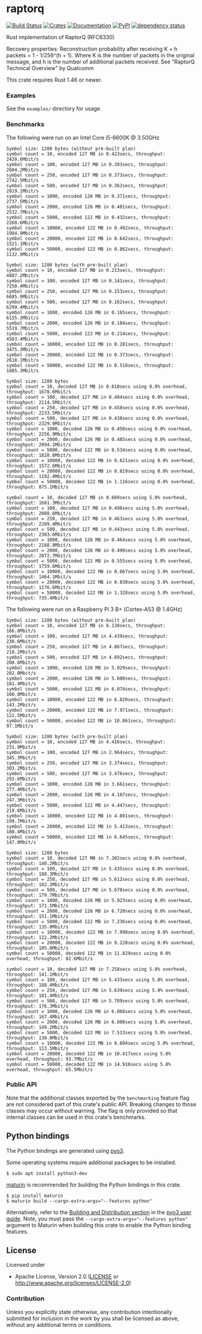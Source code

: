 # raptorq
[![Build Status](https://travis-ci.com/cberner/raptorq.svg?branch=master)](https://travis-ci.com/cberner/raptorq)
[![Crates](https://img.shields.io/crates/v/raptorq.svg)](https://crates.io/crates/raptorq)
[![Documentation](https://docs.rs/raptorq/badge.svg)](https://docs.rs/raptorq)
[![PyPI](https://img.shields.io/pypi/v/raptorq.svg)](https://pypi.org/project/raptorq/)
[![dependency status](https://deps.rs/repo/github/cberner/raptorq/status.svg)](https://deps.rs/repo/github/cberner/raptorq)

Rust implementation of RaptorQ (RFC6330)

Recovery properties:
Reconstruction probability after receiving K + h packets = 1 - 1/256^(h + 1). Where K is the number of packets in the
original message, and h is the number of additional packets received.
See "RaptorQ Technical Overview" by Qualcomm

This crate requires Rust 1.46 or newer.

### Examples
See the `examples/` directory for usage.

### Benchmarks

The following were run on an Intel Core i5-6600K @ 3.50GHz

```
Symbol size: 1280 bytes (without pre-built plan)
symbol count = 10, encoded 127 MB in 0.423secs, throughput: 2420.6Mbit/s
symbol count = 100, encoded 127 MB in 0.393secs, throughput: 2604.2Mbit/s
symbol count = 250, encoded 127 MB in 0.373secs, throughput: 2742.5Mbit/s
symbol count = 500, encoded 127 MB in 0.362secs, throughput: 2819.1Mbit/s
symbol count = 1000, encoded 126 MB in 0.371secs, throughput: 2737.5Mbit/s
symbol count = 2000, encoded 126 MB in 0.401secs, throughput: 2532.7Mbit/s
symbol count = 5000, encoded 122 MB in 0.432secs, throughput: 2260.6Mbit/s
symbol count = 10000, encoded 122 MB in 0.492secs, throughput: 1984.9Mbit/s
symbol count = 20000, encoded 122 MB in 0.642secs, throughput: 1521.1Mbit/s
symbol count = 50000, encoded 122 MB in 0.862secs, throughput: 1132.9Mbit/s

Symbol size: 1280 bytes (with pre-built plan)
symbol count = 10, encoded 127 MB in 0.213secs, throughput: 4807.2Mbit/s
symbol count = 100, encoded 127 MB in 0.141secs, throughput: 7258.4Mbit/s
symbol count = 250, encoded 127 MB in 0.153secs, throughput: 6685.9Mbit/s
symbol count = 500, encoded 127 MB in 0.162secs, throughput: 6299.4Mbit/s
symbol count = 1000, encoded 126 MB in 0.165secs, throughput: 6155.3Mbit/s
symbol count = 2000, encoded 126 MB in 0.184secs, throughput: 5519.7Mbit/s
symbol count = 5000, encoded 122 MB in 0.214secs, throughput: 4563.4Mbit/s
symbol count = 10000, encoded 122 MB in 0.281secs, throughput: 3475.3Mbit/s
symbol count = 20000, encoded 122 MB in 0.373secs, throughput: 2618.1Mbit/s
symbol count = 50000, encoded 122 MB in 0.518secs, throughput: 1885.3Mbit/s

Symbol size: 1280 bytes
symbol count = 10, decoded 127 MB in 0.610secs using 0.0% overhead, throughput: 1678.6Mbit/s
symbol count = 100, decoded 127 MB in 0.484secs using 0.0% overhead, throughput: 2114.5Mbit/s
symbol count = 250, decoded 127 MB in 0.458secs using 0.0% overhead, throughput: 2233.5Mbit/s
symbol count = 500, decoded 127 MB in 0.438secs using 0.0% overhead, throughput: 2329.9Mbit/s
symbol count = 1000, decoded 126 MB in 0.450secs using 0.0% overhead, throughput: 2256.9Mbit/s
symbol count = 2000, decoded 126 MB in 0.485secs using 0.0% overhead, throughput: 2094.1Mbit/s
symbol count = 5000, decoded 122 MB in 0.534secs using 0.0% overhead, throughput: 1828.8Mbit/s
symbol count = 10000, decoded 122 MB in 0.621secs using 0.0% overhead, throughput: 1572.6Mbit/s
symbol count = 20000, decoded 122 MB in 0.819secs using 0.0% overhead, throughput: 1192.4Mbit/s
symbol count = 50000, decoded 122 MB in 1.116secs using 0.0% overhead, throughput: 875.1Mbit/s

symbol count = 10, decoded 127 MB in 0.609secs using 5.0% overhead, throughput: 1681.3Mbit/s
symbol count = 100, decoded 127 MB in 0.490secs using 5.0% overhead, throughput: 2088.6Mbit/s
symbol count = 250, decoded 127 MB in 0.463secs using 5.0% overhead, throughput: 2209.4Mbit/s
symbol count = 500, decoded 127 MB in 0.443secs using 5.0% overhead, throughput: 2303.6Mbit/s
symbol count = 1000, decoded 126 MB in 0.464secs using 5.0% overhead, throughput: 2188.8Mbit/s
symbol count = 2000, decoded 126 MB in 0.490secs using 5.0% overhead, throughput: 2072.7Mbit/s
symbol count = 5000, decoded 122 MB in 0.555secs using 5.0% overhead, throughput: 1759.6Mbit/s
symbol count = 10000, decoded 122 MB in 0.667secs using 5.0% overhead, throughput: 1464.1Mbit/s
symbol count = 20000, decoded 122 MB in 0.830secs using 5.0% overhead, throughput: 1176.6Mbit/s
symbol count = 50000, decoded 122 MB in 1.328secs using 5.0% overhead, throughput: 735.4Mbit/s
```

The following were run on a Raspberry Pi 3 B+ (Cortex-A53 @ 1.4GHz)

```
Symbol size: 1280 bytes (without pre-built plan)
symbol count = 10, encoded 127 MB in 6.138secs, throughput: 166.8Mbit/s
symbol count = 100, encoded 127 MB in 4.439secs, throughput: 230.6Mbit/s
symbol count = 250, encoded 127 MB in 4.867secs, throughput: 210.2Mbit/s
symbol count = 500, encoded 127 MB in 4.892secs, throughput: 208.6Mbit/s
symbol count = 1000, encoded 126 MB in 5.029secs, throughput: 202.0Mbit/s
symbol count = 2000, encoded 126 MB in 5.600secs, throughput: 181.4Mbit/s
symbol count = 5000, encoded 122 MB in 6.074secs, throughput: 160.8Mbit/s
symbol count = 10000, encoded 122 MB in 6.820secs, throughput: 143.2Mbit/s
symbol count = 20000, encoded 122 MB in 7.971secs, throughput: 122.5Mbit/s
symbol count = 50000, encoded 122 MB in 10.061secs, throughput: 97.1Mbit/s

Symbol size: 1280 bytes (with pre-built plan)
symbol count = 10, encoded 127 MB in 4.416secs, throughput: 231.9Mbit/s
symbol count = 100, encoded 127 MB in 2.964secs, throughput: 345.3Mbit/s
symbol count = 250, encoded 127 MB in 3.374secs, throughput: 303.2Mbit/s
symbol count = 500, encoded 127 MB in 3.476secs, throughput: 293.6Mbit/s
symbol count = 1000, encoded 126 MB in 3.661secs, throughput: 277.4Mbit/s
symbol count = 2000, encoded 126 MB in 4.107secs, throughput: 247.3Mbit/s
symbol count = 5000, encoded 122 MB in 4.447secs, throughput: 219.6Mbit/s
symbol count = 10000, encoded 122 MB in 4.891secs, throughput: 199.7Mbit/s
symbol count = 20000, encoded 122 MB in 5.413secs, throughput: 180.4Mbit/s
symbol count = 50000, encoded 122 MB in 6.645secs, throughput: 147.0Mbit/s

Symbol size: 1280 bytes
symbol count = 10, decoded 127 MB in 7.302secs using 0.0% overhead, throughput: 140.2Mbit/s
symbol count = 100, decoded 127 MB in 5.435secs using 0.0% overhead, throughput: 188.3Mbit/s
symbol count = 250, decoded 127 MB in 5.612secs using 0.0% overhead, throughput: 182.3Mbit/s
symbol count = 500, decoded 127 MB in 5.678secs using 0.0% overhead, throughput: 179.7Mbit/s
symbol count = 1000, decoded 126 MB in 5.923secs using 0.0% overhead, throughput: 171.5Mbit/s
symbol count = 2000, decoded 126 MB in 6.720secs using 0.0% overhead, throughput: 151.1Mbit/s
symbol count = 5000, decoded 122 MB in 7.236secs using 0.0% overhead, throughput: 135.0Mbit/s
symbol count = 10000, decoded 122 MB in 7.990secs using 0.0% overhead, throughput: 122.2Mbit/s
symbol count = 20000, decoded 122 MB in 9.228secs using 0.0% overhead, throughput: 105.8Mbit/s
symbol count = 50000, decoded 122 MB in 11.829secs using 0.0% overhead, throughput: 82.6Mbit/s

symbol count = 10, decoded 127 MB in 7.258secs using 5.0% overhead, throughput: 141.1Mbit/s
symbol count = 100, decoded 127 MB in 5.433secs using 5.0% overhead, throughput: 188.4Mbit/s
symbol count = 250, decoded 127 MB in 5.639secs using 5.0% overhead, throughput: 181.4Mbit/s
symbol count = 500, decoded 127 MB in 5.789secs using 5.0% overhead, throughput: 176.3Mbit/s
symbol count = 1000, decoded 126 MB in 6.068secs using 5.0% overhead, throughput: 167.4Mbit/s
symbol count = 2000, decoded 126 MB in 6.808secs using 5.0% overhead, throughput: 149.2Mbit/s
symbol count = 5000, decoded 122 MB in 7.513secs using 5.0% overhead, throughput: 130.0Mbit/s
symbol count = 10000, decoded 122 MB in 8.604secs using 5.0% overhead, throughput: 113.5Mbit/s
symbol count = 20000, decoded 122 MB in 10.417secs using 5.0% overhead, throughput: 93.7Mbit/s
symbol count = 50000, decoded 122 MB in 14.916secs using 5.0% overhead, throughput: 65.5Mbit/s
```

### Public API
Note that the additional classes exported by the `benchmarking` feature flag are not considered part of this
crate's public API. Breaking changes to those classes may occur without warning. The flag is only provided
so that internal classes can be used in this crate's benchmarks.

## Python bindings

The Python bindings are generated using [pyo3](https://github.com/PyO3/pyo3). 

Some operating systems require additional packages to be installed.
```
$ sudo apt install python3-dev
```

[maturin](https://github.com/PyO3/maturin) is recommended for building the Python bindings in this crate.
```
$ pip install maturin
$ maturin build --cargo-extra-args="--features python"
```

Alternatively, refer to the [Building and Distribution section](https://pyo3.rs/v0.8.5/building_and_distribution.html) in the [pyo3 user guide](https://pyo3.rs/v0.8.5/).
Note, you must pass the `--cargo-extra-args="--features python"` argument to Maturin when building this crate
to enable the Python binding features.

## License

Licensed under

 * Apache License, Version 2.0 ([LICENSE](LICENSE) or http://www.apache.org/licenses/LICENSE-2.0)

### Contribution

Unless you explicitly state otherwise, any contribution intentionally submitted
for inclusion in the work by you shall be licensed as above, without any
additional terms or conditions.
